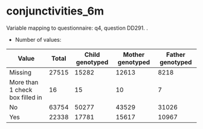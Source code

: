 # conjunctivities_6m
Variable mapping to questionnaire: q4, question DD291.
.
- Number of values:

| Value | Total | Child genotyped | Mother genotyped | Father genotyped |
| ----- | ----- | --------------- | ---------------- | ---------------- |
| Missing | 27515 | 15282 | 12613 | 8218 |
| More than 1 check box filled in | 16 | 15 | 10 |7 |
| No | 63754 | 50277 | 43529 |31026 |
| Yes | 22338 | 17781 | 15617 |10967 |



